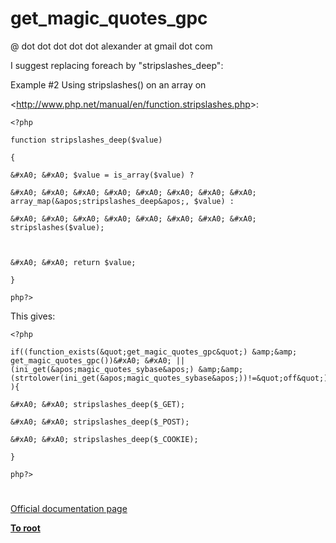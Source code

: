# get_magic_quotes_gpc





@ dot dot dot dot dot alexander at gmail dot com



I suggest replacing foreach by &quot;stripslashes_deep&quot;:



Example #2 Using stripslashes() on an array on 

&lt;http://www.php.net/manual/en/function.stripslashes.php&gt;:





```
<?php

function stripslashes_deep($value)

{

&#xA0; &#xA0; $value = is_array($value) ?

&#xA0; &#xA0; &#xA0; &#xA0; &#xA0; &#xA0; &#xA0; &#xA0; array_map(&apos;stripslashes_deep&apos;, $value) :

&#xA0; &#xA0; &#xA0; &#xA0; &#xA0; &#xA0; &#xA0; &#xA0; stripslashes($value);



&#xA0; &#xA0; return $value;

}

php?>
```




This gives:





```
<?php

if((function_exists(&quot;get_magic_quotes_gpc&quot;) &amp;&amp; get_magic_quotes_gpc())&#xA0; &#xA0; || (ini_get(&apos;magic_quotes_sybase&apos;) &amp;&amp; (strtolower(ini_get(&apos;magic_quotes_sybase&apos;))!=&quot;off&quot;)) ){

&#xA0; &#xA0; stripslashes_deep($_GET);

&#xA0; &#xA0; stripslashes_deep($_POST);

&#xA0; &#xA0; stripslashes_deep($_COOKIE);

}

php?>
```



  

#

[Official documentation page](https://www.php.net/manual/en/function.get-magic-quotes-gpc.php)

**[To root](/README.md)**